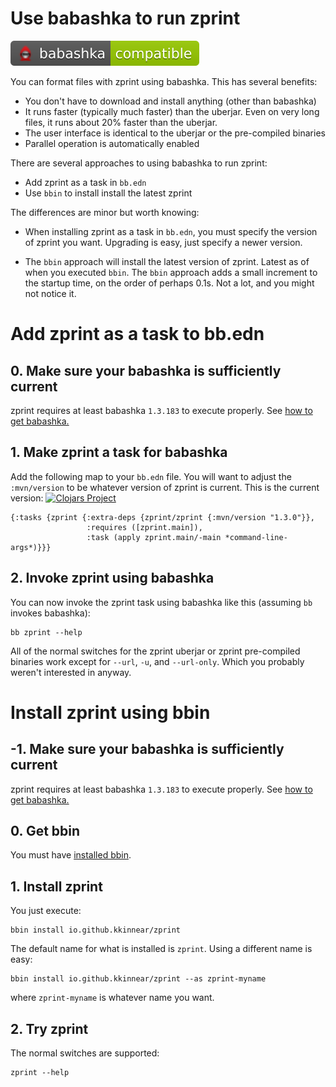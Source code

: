 # Use babashka to run zprint

[![bb compatible](https://raw.githubusercontent.com/babashka/babashka/master/logo/badge.svg)](https://book.babashka.org#badges)

You can format files with  zprint using babashka.  This has several benefits:

  - You don't have to download and install anything (other than babashka)
  - It runs faster (typically much faster) than the uberjar. Even on very long files, it runs about 20% faster than the uberjar.
  - The user interface is identical to the uberjar or the pre-compiled binaries
  - Parallel operation is automatically enabled

There are several approaches to using babashka to run zprint:

  * Add zprint as a task in `bb.edn`
  * Use `bbin` to install install the latest zprint

The differences are minor but worth knowing:

  * When installing zprint as a task in `bb.edn`, you must specify the
  version of zprint you want.  Upgrading is easy, just specify a newer
  version.

  * The `bbin` approach will install the latest version of zprint. Latest
  as of when you executed `bbin`.  The `bbin` approach adds a small increment
  to the startup time, on the order of perhaps 0.1s.  Not a lot, and you 
  might not notice it.

# Add zprint as a task to bb.edn

## 0. Make sure your babashka is sufficiently current

zprint requires at least babashka `1.3.183` to execute properly.
See [how to get babashka.](https://github.com/babashka/babashka#quickstart)

## 1. Make zprint a task for babashka

Add the following map to your `bb.edn` file.  You will want to adjust the
`:mvn/version` to be whatever version of zprint is current. This is 
the current version: [![Clojars Project](https://img.shields.io/clojars/v/zprint.svg)](https://clojars.org/zprint)


```
{:tasks {zprint {:extra-deps {zprint/zprint {:mvn/version "1.3.0"}},
                 :requires ([zprint.main]),
                 :task (apply zprint.main/-main *command-line-args*)}}}
```

## 2. Invoke zprint using babashka

You can now invoke the zprint task using babashka like this (assuming `bb` invokes babashka):

```
bb zprint --help
```

All of the normal switches for the zprint uberjar or zprint pre-compiled
binaries work except for `--url`, `-u`, and `--url-only`.  Which you probably
weren't interested in anyway.

# Install zprint using bbin

## -1. Make sure your babashka is sufficiently current

zprint requires at least babashka `1.3.183` to execute properly.
See [how to get babashka.](https://github.com/babashka/babashka#quickstart)

## 0. Get bbin

You must have [installed bbin](https://github.com/babashka/bbin).

## 1. Install zprint 

You just execute:
```
bbin install io.github.kkinnear/zprint
```
The default name for what is installed is `zprint`.  Using a different
name is easy:
```
bbin install io.github.kkinnear/zprint --as zprint-myname
```
where `zprint-myname` is whatever name you want.

## 2. Try zprint

The normal switches are supported:
```
zprint --help
```



